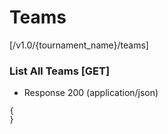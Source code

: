 # Teams 

[/v1.0/{tournament_name}/teams]

### List All Teams [GET]

+ Response 200 (application/json)
```
{
}
```
